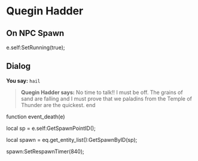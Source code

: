 # Quegin Hadder
## On NPC Spawn

e.self:SetRunning(true);
## Dialog

**You say:** `hail`



>**Quegin Hadder says:** No time to talk!! I must be off. The grains of sand are falling and I must prove that we paladins from the Temple of Thunder are the quickest.
end

function event_death(e)

local sp = e.self:GetSpawnPointID();

local spawn = eq.get_entity_list():GetSpawnByID(sp);

spawn:SetRespawnTimer(840);